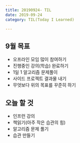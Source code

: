 ```yaml
---
title: 20190924- TIL
date: 2019-09-24
category: TIL(Today I Learned)

---
```


## 9월 목표

- 오프라인 모임 많이 참여하기
- 진행중인 강의(학습) 완료하기
- 1일 1 알고리즘 문제풀이
- 사이드 프로젝트 결과물 내기
- 무엇보다 위의 목표를 꾸준히 하기

## 오늘 할 것

- 인프런 강의
- 책읽기(아주 작은 습관의 힘)
- 알고리즘 문제 풀기
- 습관 만들기

